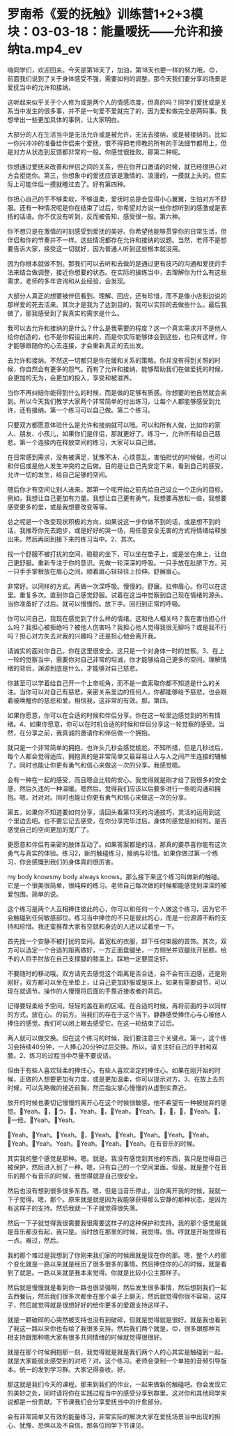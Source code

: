 # 罗南希《爱的抚触》训练营1+2+3模块：03-03-18：能量嗳抚——允许和接纳ta.mp4_ev

嗨同学们，欢迎回来。今天是第18天了，加油，第18天也要一样的努力哦。😊，前面我们说到了关于身体感受不强，需要如何的调整。那今天我们要分享的场景是爱抚当中的允许和接纳。

这听起来似乎关于个人修为或是两个人的情感浓度，但真的吗？同学们爱抚或是关系当中发生的很多事，并不是一句爱不爱就完了的，因为爱和做完全是两码事。我想举出一些更加具体的事例，让大家明白。

大部分的人在生活当中是无法允许或是被允许，无法去接纳，或是被接纳的。比如一你兴冲冲的准备给伴侣来个爱抚，恨不得把老师教的所有的手法细节都用上，但是对方从状态到反馈都非常的一般。你感觉很挫败。那第二种呢。

你想通过爱抚来改善和伴侣之间的关系，但在你开口邀请的时候，就已经很担心对方会拒绝你。第三，你想象中的爱抚应该是激情的、浪漫的，一摸就上头的。但实际上可能伴侣一摸就睡过去了。好有第四种。

你担心自己的手不够柔软，不够温柔，爱抚时总是会显得小心翼翼，生怕对方不舒服。还有一种情况呢是你在结束了过后，你希望对方说一些你想听到的感激或是表扬的话语。你不仅没有听到，反而被告知，感受很一般。第六种。

你不想只是在激情的时刻感受到爱抚的美好。你希望他能够贯穿你的日常生活，但伴侣和你的节奏并不一样。这些情况都存在允许和接纳的议题。当然，老师不是想要告诉大家，接受这一切就好，因为普通人听到这些根本就没用。

因为你根本就做不到。那我们可以去听和去做的是通过更有技巧的沟通和爱抚的手法来结合做调整，接近你想要的状态。在实际的操练当中，去理解你为什么有这些需求，老师的多年咨询和从业经验，会发现。

大部分人真正的想要被伴侣看到、理解、回应，还有珍惜，而不是像小店影边说的那样爱的死去活来。其次才是我为了达到目的，我可以实际的去做些什么。最后我做了，那我感受到了我真实的需求是什么。

我可以去允许和接纳的是什么？什么是我需要的程度？这一个真实需求并不是他人给你创造的，也不是你假设出来的，而是你实际能够体会到这些，也只有这样，你才能够跟随你的心去连接，才会重新真正的去出发。

去允许和接纳。不然这一切都只是你在缓和关系的策略。你并没有得到关照的时候，你自然会有更多的怨气。而有了允许和接纳，能够帮助我们在做爱抚的时候，会更加的无为，会更加的投入，享受和被滋养。

当你不再纠结你能得到什么的时候，而是做的足够有质感。你想要的他自然就会来到。所以今天我们教学大家两个非常简单的付出练习，让每个人都能够感受到允许，还有接纳。第一个练习可以自己做。第二个练习。

只要双方都愿意体验什么是允许和接纳就可以哦。可以和所有人做，比如你的家人、朋友、小孩儿，如果你们是伴侣，那就更好了。练习一，允许所有给自己慈悲。第一个连接内在释放空间的练习，大家可以自己做。

在日常感到需求，没有被满足，犹豫不决，心烦意乱，害怕担忧的时候做，也可以和伴侣或是他人发生冲突的之后做。目的是让自己先安定下来，看到自己的感受，允许一切的发生，给自己足够的空间。

随后你才有空间让别人进来。那第一个呢开始之前先给自己设立一个正向的目标。例如，我想让自己更加有力量。我想让自己更有勇气，我想要再放松一些，我想要感受更多的爱，或是我想要改变等等。

总之呢是一个改变现状积极的方向，如果说这一步你做不到的话，或是想不到的话，我推荐你先去跑步，或是好好的哭一场，用任意安全无害的方式将情绪给释放出来。然后再回到接下来的练习当中。2、其次。

找一个舒服不被打扰的空间，稳稳的坐下，可以坐在垫子上，或是坐在床上，让自己更舒服。重新专注于你的意识。先做一轮深深的呼吸。一只手放在肚脐下方。另一只手手掌根放在眉心之间。顺着眉心轻轻往上拉伸。舒展眉心。

非常好。以同样的方式。再做一次深呼吸。慢慢的。舒展。拉伸眉心。你可以在这里。重复多次。直到你自己感觉舒服。试着在这当中觉察到自己现在情绪的源头。当你准备好了过后。就可以慢慢的。放下手。回归到正常的呼吸。

你可以问自己，我现在感觉到了什么样的情绪。这和他人相关吗？我在害怕担心什么吗？我担心被拒绝吗？被他人伤害吗？我担心他人觉得我很无聊吗？或是我不行吗？担心对方失去对我的兴趣吗？还是担心他会离开我。

请诚实的面对你自己。你在这里很安全。这只是一个对身体一时的觉察。3、在上一轮的觉察当中，需要你对自己非常的坦诚，你才能够给自己更多的空间。理解情绪的背后，渊源到底是什么，才能够对自己慈悲。

你甚至可以学着给自己开一个上帝视角，而不是一直索取你都不知道是什么的关注。当你可以对自己有慈悲。亲密关系里边的任何人，你都能够给予慈悲，也会跟着被唤醒你的慈悲和爱。相信我，这非常的有效。那，第四。

如果你愿意，你可以在合适的时候和伴侣分享。你在这一轮里边感觉到的所有情绪。4、如果你愿意，你可以在时机合适的时候和伴侣分享这一轮觉察的感受。当然，在分享之前，我真诚的邀请你和伴侣做一个拥抱。

就只是一个非常简单的拥抱，也许头几秒会感觉尴尬，不知所措，但是几秒过后，每个人都会觉得适应，拥抱真的是非常简单又最容易让人与人之间产生连接的辅触了。同时也能让你更有勇气和信心来做这一次的分享。我感觉嗯。

会有一种在一起的感受，而且嗯会比较的安心。我觉得就是刚才给了我很多的安全感，然后久违的一种温暖。嗯然后。觉得我们应该以后要多进行一些呃沟通和拥抱。嗯，对对对。同时也能让你更有勇气和信心来做这一次的分享。

第五，如果你不知道要如何分享，请回头看第13天的沟通技巧，灵活的运用到这个里边去吧。也不要忘记去感受，在你分享完毕过后，身体的感觉是如何的。是否感觉自己的空间更加的宽广了。

更愿意和伴侣有亲密的肢体互动了。如果答案都是的话，那真的要恭喜你能有这次勇气与真实的体验。练习2，新的触碰练习，接纳与珍惜。如果你做过第一个练习，你会感慨到我们的身体真的很厉害。

my body knowsmy body always knows。那么接下来这个练习叫做新的触碰。它是一个很美很简单，很纯粹的练习。老师自己每次做的时候都能感觉到深深的被爱包围。简单的说。

这个练习是两个人互相捧住彼此的心，你可以和任何一个人做这个练习，因为它不会触碰到任何敏感部位。练习当中捧住的不只是彼此的心，而是一份源源不断的支持和珍惜。我还蛮推荐大家有空就和身边的人还以试着坐一下。

首先找一个安静不被打扰的空间。着宽松的衣服，卸下任何束服的首饰。其次，双方可以选定一个合适的距离做好，一方正面盘腿坐，一方侧坐并双腿张开屈膝。给予的人将手肘放在自己支撑腿的膝盖上。踩地一定要固定好。

不要随时的移动哦。双方请先去感觉这个距离是否合适，会不会有压迫感，还是刚刚好，双方都可以坐在坐垫上，让自己更加舒服或是床上。如果有需要调节，可以现在就调节。操作的人慢慢将后面的手靠近接收者的背后。

记得要轻柔给予空间。轻轻的盖在新的区域。在合适的时候，再将前面的手以同样的方式。放在心。的前方。当我们的存在于这个当下。静静感受捧住心与心被他人捧住的感觉。我们可以闭上眼去感受它。在这一轮结束了过后。

两人就可以做交换。但在这个练习的时候，我们要注意三个关键点。第一，这个练习会持续40分钟，一人捧心20分钟过后交换。所以。请关注好自己的手肘和双膝。2、练习的过程当中尽量不要说话。

但由于有些人喜欢轻柔的捧住心，有些人喜欢坚定的捧住心。如果在刚开始的时候，正做的人想要更加有力度，或是更加温柔，你可以提示对方。3、在放上去的时候，可以先略微的接近前胸，然后指尖掌心慢慢的从虚到实靠近。

放开的时候也要切记慢慢的离开心在这个时候很敏感，他不希望有一种被抛弃的感觉。🎼Yeah。🎼，🎼う。🎼，Yeah。🎼，🎼Yeah。🎼Yeah。🎼，🎼，🎼，🎼Yeah。🎼，🎼一经。🎼Yeah。🎼Yeah。

🎼Yeah。🎼Yeah。🎼Yeah。🎼，🎼Yeah。🎼Yeah。🎼Yeah。🎼Yeah。🎼Yeah。🎼Yeah。🎼Yeah。Yeah。🎼Yeah。🎼Yeah。🎼Yeah。在有音乐的时候。

其实我的整个感觉是那种。嗯。就是。我没有感觉到其他的东西，我只是觉得自己被保护，然后进入到了一种。嗯，只有自己的一个空间里面。但是。就是整个在音乐的那个有音乐的时候，我觉得就是自己很安全。

然后也没有想到很多很多东西。嗯，但是当音乐停止，当你离开我的时候，我就一下子觉得。嗯，那个。原来就是就是因为我能够获得那么安静的那种状态，是因为有这样子的支持。然后我就一下子就觉得很失落。

然后一下子就觉得我很需要我很需要这样子的这种保护和支持。我的那个感觉是就是音乐都没有起，我只是。当时放在那里的时候，我觉得。很。哼就是开始觉得有一点。难过，然后。

我的那个难过是我想到了你刚来我们家的时候跟就是现在你的那。嗯，整个人的那个变化就是一路以来就是经历了很多很多的事情。然后捧住你的心的时候，就是看到了就是。一路以来就是我本来觉得。你就是比较小公主那样子。

然后就是慢慢就是看到你一路也很坚强啊，然后发生很多事情，然后想到我们一起去西餐玩，然后我们很多次都坐在那个桌子上聊天，然后就觉得你很不容易，这样子，然后就觉得就是很想好好的给你更多的爱跟支持这样子。

就是一颗破碎的心突然被支持也没有到破碎，但就是觉得就是很好。就是我也看到了我这一路以来你也有给了我很多支持。然后我们两个就是。😊，很多跟那种互相支持跟那种嗯大家有很多共同情绪的时候就觉得很很好。

就是在那个时候拥抱那一刻，我觉得就是就是我们两个人的心其实是触碰到一起，就是大家能彼此感受到的对吧？对。这个练习。老师会录制一个单独的音频引导版本。统一的发到学习群。大家记得查收。好。

那这就是我们今天的课程。那来到我们的作业，一起来做新的触碰吧。你会发现它的美妙之处，同时请将你在实践过程当中的感受分享到群里。这对你和其他同学来说都是一份贡献。下节课我们会分享爱抚当中的疗愈部分。

会有非常简单又有效的能量练习，非常实际的解决大家在爱抚场景当中出现的担心、犹豫、恐惧以及不自信。那各位同学下节课见。

